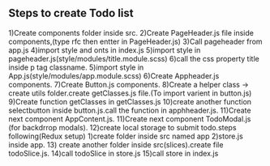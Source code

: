 Steps to create Todo list
--------------------------------
1)Create components folder inside src.
2)Create PageHeader.js file inside components,(type rfc then entter in PageHeader.js)
3)Call pageheader from app.js
4)import style and onts in index.js
5)import style in pageheader.js(style/modules/title.module.scss)
6)call the css property title inside p tag classname.
5)import style in App.js(style/modules/app.module.scss)
6)Create Appheader.js components.
7)Create Button.js components.
8)Create a helper class -> create utils folder.create getClasses.js file.(To import varient in button.js)
9)Create function getClasses in getClasses.js
10)create another function selectbutton inside button.js.call the function in apphheader.js.
11)Create next component  AppContent.js.
11)Create next component  TodoModal.js (for backdrrop modals).
12)create local storage to submit todo.steps following(Redux setup)
    1)create folder inside src named app
    2)store.js inside app.
13) create another folder inside src(slices).create file todoSlice.js.
14)call todoSlice in store.js
15)call store in index.js